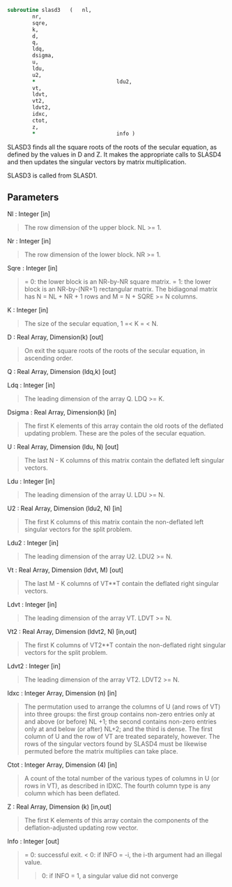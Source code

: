 ```fortran
subroutine slasd3	(	nl,
		nr,
		sqre,
		k,
		d,
		q,
		ldq,
		dsigma,
		u,
		ldu,
		u2,
		*                          ldu2,
		vt,
		ldvt,
		vt2,
		ldvt2,
		idxc,
		ctot,
		z,
		*                          info )
```

 SLASD3 finds all the square roots of the roots of the secular
 equation, as defined by the values in D and Z.  It makes the
 appropriate calls to SLASD4 and then updates the singular
 vectors by matrix multiplication.

 SLASD3 is called from SLASD1.

## Parameters
Nl : Integer [in]
> The row dimension of the upper block.  NL >= 1.

Nr : Integer [in]
> The row dimension of the lower block.  NR >= 1.

Sqre : Integer [in]
> = 0: the lower block is an NR-by-NR square matrix.
> = 1: the lower block is an NR-by-(NR+1) rectangular matrix.
> The bidiagonal matrix has N = NL + NR + 1 rows and
> M = N + SQRE >= N columns.

K : Integer [in]
> The size of the secular equation, 1 =< K = < N.

D : Real Array, Dimension(k) [out]
> On exit the square roots of the roots of the secular equation,
> in ascending order.

Q : Real Array, Dimension (ldq,k) [out]

Ldq : Integer [in]
> The leading dimension of the array Q.  LDQ >= K.

Dsigma : Real Array, Dimension(k) [in]
> The first K elements of this array contain the old roots
> of the deflated updating problem.  These are the poles
> of the secular equation.

U : Real Array, Dimension (ldu, N) [out]
> The last N - K columns of this matrix contain the deflated
> left singular vectors.

Ldu : Integer [in]
> The leading dimension of the array U.  LDU >= N.

U2 : Real Array, Dimension (ldu2, N) [in]
> The first K columns of this matrix contain the non-deflated
> left singular vectors for the split problem.

Ldu2 : Integer [in]
> The leading dimension of the array U2.  LDU2 >= N.

Vt : Real Array, Dimension (ldvt, M) [out]
> The last M - K columns of VT**T contain the deflated
> right singular vectors.

Ldvt : Integer [in]
> The leading dimension of the array VT.  LDVT >= N.

Vt2 : Real Array, Dimension (ldvt2, N) [in,out]
> The first K columns of VT2**T contain the non-deflated
> right singular vectors for the split problem.

Ldvt2 : Integer [in]
> The leading dimension of the array VT2.  LDVT2 >= N.

Idxc : Integer Array, Dimension (n) [in]
> The permutation used to arrange the columns of U (and rows of
> VT) into three groups:  the first group contains non-zero
> entries only at and above (or before) NL +1; the second
> contains non-zero entries only at and below (or after) NL+2;
> and the third is dense. The first column of U and the row of
> VT are treated separately, however.
> The rows of the singular vectors found by SLASD4
> must be likewise permuted before the matrix multiplies can
> take place.

Ctot : Integer Array, Dimension (4) [in]
> A count of the total number of the various types of columns
> in U (or rows in VT), as described in IDXC. The fourth column
> type is any column which has been deflated.

Z : Real Array, Dimension (k) [in,out]
> The first K elements of this array contain the components
> of the deflation-adjusted updating row vector.

Info : Integer [out]
> = 0:  successful exit.
> < 0:  if INFO = -i, the i-th argument had an illegal value.
> > 0:  if INFO = 1, a singular value did not converge

